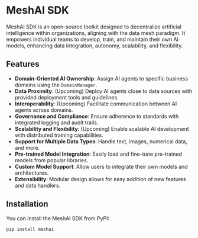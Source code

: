 # MeshAI SDK

MeshAI SDK is an open-source toolkit designed to decentralize artificial intelligence within organizations, aligning with the data mesh paradigm. It empowers individual teams to develop, train, and maintain their own AI models, enhancing data integration, autonomy, scalability, and flexibility.

## Features

- **Domain-Oriented AI Ownership**: Assign AI agents to specific business domains using the `DomainManager`.
- **Data Proximity**: (Upcoming) Deploy AI agents close to data sources with provided deployment tools and guidelines.
- **Interoperability**: (Upcoming) Facilitate communication between AI agents across domains.
- **Governance and Compliance**: Ensure adherence to standards with integrated logging and audit trails.
- **Scalability and Flexibility**: (Upcoming) Enable scalable AI development with distributed training capabilities.
- **Support for Multiple Data Types**: Handle text, images, numerical data, and more.
- **Pre-trained Model Integration**: Easily load and fine-tune pre-trained models from popular libraries.
- **Custom Model Support**: Allow users to integrate their own models and architectures.
- **Extensibility**: Modular design allows for easy addition of new features and data handlers.

## Installation

You can install the MeshAI SDK from PyPI:

```bash
pip install meshai
